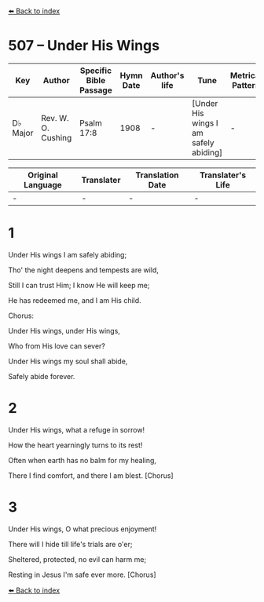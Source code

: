 [⬅️ Back to index](../README.md)

# 507 – Under His Wings

Key | Author   | Specific Bible Passage     |Hymn Date |Author's life |Tune |Metrical Pattern   |Composer/Source
-- | --------- | ---------------------------|----------|--------------|-----|-------------------|-------------  
D♭ Major |Rev. W. O. Cushing |Psalm 17:8 |1908 |- |[Under His wings I am safely abiding] |- |Ira D. Sankey

Original Language | Translater | Translation Date   | Translater's Life  
----------------- | --------- | --------------------|-------------     
\- |- |- |-




# 1

Under His wings I am safely abiding;

Tho' the night deepens and tempests are wild,

Still I can trust Him; I know He will keep me;

He has redeemed me, and I am His child.



Chorus:

Under His wings, under His wings,

Who from His love can sever?

Under His wings my soul shall abide,

Safely abide forever.



# 2

Under His wings, what a refuge in sorrow!

How the heart yearningly turns to its rest!

Often when earth has no balm for my healing,

There I find comfort, and there I am blest.  [Chorus]



# 3

Under His wings, O what precious enjoyment!

There will I hide till life's trials are o'er;

Sheltered, protected, no evil can harm me;

Resting in Jesus I'm safe ever more.  [Chorus]

[⬅️ Back to index](../README.md)
